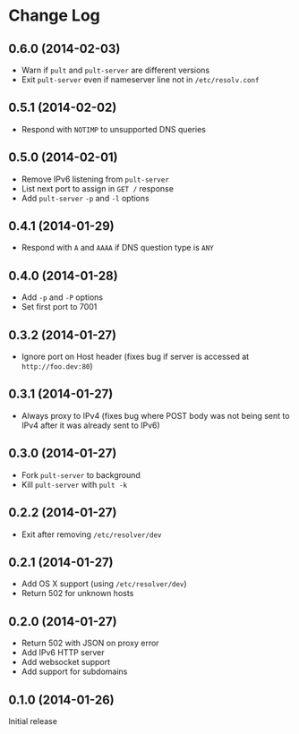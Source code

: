 # Change Log

## 0.6.0 (2014-02-03)

* Warn if `pult` and `pult-server` are different versions
* Exit `pult-server` even if nameserver line not in `/etc/resolv.conf`

## 0.5.1 (2014-02-02)

* Respond with `NOTIMP` to unsupported DNS queries

## 0.5.0 (2014-02-01)

* Remove IPv6 listening from `pult-server`
* List next port to assign in `GET /` response
* Add `pult-server` `-p` and `-l` options

## 0.4.1 (2014-01-29)

* Respond with `A` and `AAAA` if DNS question type is `ANY`

## 0.4.0 (2014-01-28)

* Add `-p` and `-P` options
* Set first port to 7001

## 0.3.2 (2014-01-27)

* Ignore port on Host header (fixes bug if server is accessed at
  `http://foo.dev:80`)

## 0.3.1 (2014-01-27)

* Always proxy to IPv4 (fixes bug where POST body was not being sent to
  IPv4 after it was already sent to IPv6)

## 0.3.0 (2014-01-27)

* Fork `pult-server` to background
* Kill `pult-server` with `pult -k`

## 0.2.2 (2014-01-27)

* Exit after removing `/etc/resolver/dev`

## 0.2.1 (2014-01-27)

* Add OS X support (using `/etc/resolver/dev`)
* Return 502 for unknown hosts

## 0.2.0 (2014-01-27)

* Return 502 with JSON on proxy error
* Add IPv6 HTTP server
* Add websocket support
* Add support for subdomains

## 0.1.0 (2014-01-26)

Initial release
